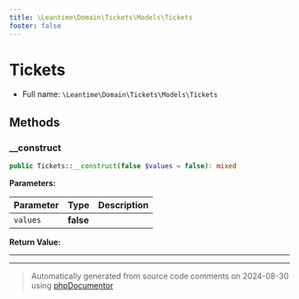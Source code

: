 ```yaml
---
title: \Leantime\Domain\Tickets\Models\Tickets
footer: false
---
```


# Tickets





* Full name: `\Leantime\Domain\Tickets\Models\Tickets`



## Methods

### __construct



```php
public Tickets::__construct(false $values = false): mixed
```








**Parameters:**

| Parameter | Type | Description |
|-----------|------|-------------|
| `values` | **false** |  |


**Return Value:**





---


---
> Automatically generated from source code comments on 2024-08-30 using [phpDocumentor](http://www.phpdoc.org/)
